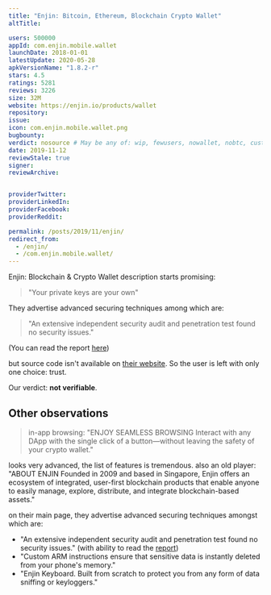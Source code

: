 ```yaml
---
title: "Enjin: Bitcoin, Ethereum, Blockchain Crypto Wallet"
altTitle: 

users: 500000
appId: com.enjin.mobile.wallet
launchDate: 2018-01-01
latestUpdate: 2020-05-28
apkVersionName: "1.8.2-r"
stars: 4.5
ratings: 5281
reviews: 3226
size: 32M
website: https://enjin.io/products/wallet
repository: 
issue: 
icon: com.enjin.mobile.wallet.png
bugbounty: 
verdict: nosource # May be any of: wip, fewusers, nowallet, nobtc, custodial, nosource, nonverifiable, reproducible, bounty, defunct
date: 2019-11-12
reviewStale: true
signer: 
reviewArchive:


providerTwitter: 
providerLinkedIn: 
providerFacebook: 
providerReddit: 

permalink: /posts/2019/11/enjin/
redirect_from:
  - /enjin/
  - /com.enjin.mobile.wallet/
---
```



Enjin: Blockchain & Crypto Wallet
description starts promising:

> "Your private keys are your own"

They advertise advanced securing techniques among which are:

> "An extensive independent security audit and penetration test found no
> security issues."

(You can read the report [here](https://cdn.enjin.io/files/pdfs/enjin-wallet-security-audit.pdf))

but source code isn't available on [their website](https://github.com/enjin).
So the user is left with only one choice: trust.

Our verdict: **not verifiable**.


Other observations
------------------

> in-app browsing:
> "ENJOY SEAMLESS BROWSING
> Interact with any DApp with the single click of a button—without leaving the
> safety of your crypto wallet."

looks very advanced, the list of features is tremendous. also an old player:
"ABOUT ENJIN
Founded in 2009 and based in Singapore, Enjin offers an ecosystem of integrated, user-first blockchain products that enable anyone to easily manage, explore, distribute, and integrate blockchain-based assets."

on their main page, they advertise advanced securing techniques amongst which are:
- "An extensive independent security audit and penetration test found no security issues." (with ability to read the [report](https://cdn.enjin.io/files/pdfs/enjin-wallet-security-audit.pdf))
- "Custom ARM instructions ensure that sensitive data is instantly deleted from your phone's memory."
- "Enjin Keyboard. Built from scratch to protect you from any form of data sniffing or keyloggers."
